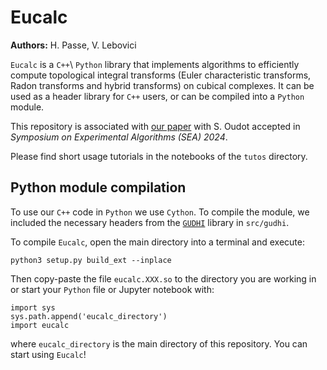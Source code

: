# Eucalc

**Authors:** H. Passe, V. Lebovici

`Eucalc` is a `C++`\ `Python` library that implements algorithms to efficiently compute topological integral transforms (Euler characteristic transforms, Radon transforms and hybrid transforms) on cubical complexes. It can be used as a header library for `C++` users, or can be compiled into a `Python` module.

This repository is associated with [our paper](https://arxiv.org/abs/2405.02256) with S. Oudot accepted in *Symposium on Experimental Algorithms (SEA) 2024*.

Please find short usage tutorials in the notebooks of the `tutos` directory.

## Python module compilation

To use our `C++` code in `Python` we use `Cython`. To compile the module, we included the necessary headers from the [`GUDHI`](https://gudhi.inria.fr) library in `src/gudhi`. 

To compile `Eucalc`, open the main directory into a terminal and execute:

```
python3 setup.py build_ext --inplace
```

Then copy-paste the file `eucalc.XXX.so` to the directory you are working in or start your `Python` file or Jupyter notebook with:
```
import sys
sys.path.append('eucalc_directory')
import eucalc
```
where `eucalc_directory` is the main directory of this repository. You can start using `Eucalc`!